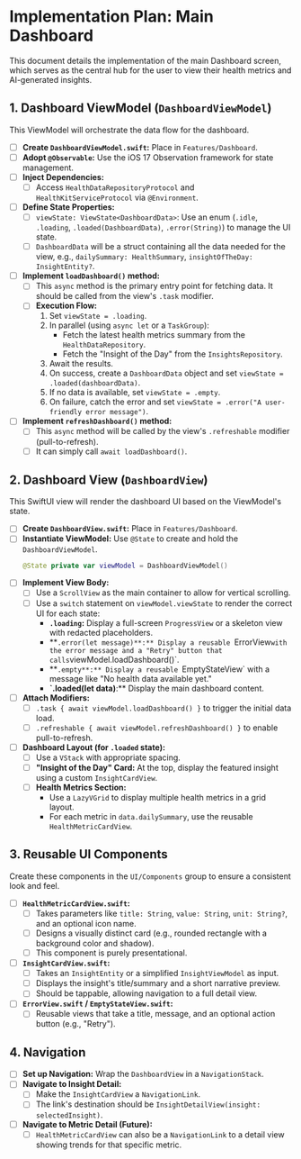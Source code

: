 # Implementation Plan: Main Dashboard

This document details the implementation of the main Dashboard screen, which serves as the central hub for the user to view their health metrics and AI-generated insights.

## 1. Dashboard ViewModel (`DashboardViewModel`)

This ViewModel will orchestrate the data flow for the dashboard.

- [ ] **Create `DashboardViewModel.swift`:** Place in `Features/Dashboard`.
- [ ] **Adopt `@Observable`:** Use the iOS 17 Observation framework for state management.
- [ ] **Inject Dependencies:**
    - [ ] Access `HealthDataRepositoryProtocol` and `HealthKitServiceProtocol` via `@Environment`.
- [ ] **Define State Properties:**
    - [ ] `viewState: ViewState<DashboardData>`: Use an enum (`.idle`, `.loading`, `.loaded(DashboardData)`, `.error(String)`) to manage the UI state.
    - [ ] `DashboardData` will be a struct containing all the data needed for the view, e.g., `dailySummary: HealthSummary`, `insightOfTheDay: InsightEntity?`.
- [ ] **Implement `loadDashboard()` method:**
    - [ ] This `async` method is the primary entry point for fetching data. It should be called from the view's `.task` modifier.
    - [ ] **Execution Flow:**
        1. Set `viewState = .loading`.
        2. In parallel (using `async let` or a `TaskGroup`):
            - Fetch the latest health metrics summary from the `HealthDataRepository`.
            - Fetch the "Insight of the Day" from the `InsightsRepository`.
        3. Await the results.
        4. On success, create a `DashboardData` object and set `viewState = .loaded(dashboardData)`.
        5. If no data is available, set `viewState = .empty`.
        6. On failure, catch the error and set `viewState = .error("A user-friendly error message")`.
- [ ] **Implement `refreshDashboard()` method:**
    - [ ] This `async` method will be called by the view's `.refreshable` modifier (pull-to-refresh).
    - [ ] It can simply call `await loadDashboard()`.

## 2. Dashboard View (`DashboardView`)

This SwiftUI view will render the dashboard UI based on the ViewModel's state.

- [ ] **Create `DashboardView.swift`:** Place in `Features/Dashboard`.
- [ ] **Instantiate ViewModel:** Use `@State` to create and hold the `DashboardViewModel`.
    ```swift
    @State private var viewModel = DashboardViewModel()
    ```
- [ ] **Implement View Body:**
    - [ ] Use a `ScrollView` as the main container to allow for vertical scrolling.
    - [ ] Use a `switch` statement on `viewModel.viewState` to render the correct UI for each state:
        - **`.loading`:** Display a full-screen `ProgressView` or a skeleton view with redacted placeholders.
        - **`.error(let message)**:** Display a reusable `ErrorView` with the error message and a "Retry" button that calls `viewModel.loadDashboard()`.
        - **`.empty**:** Display a reusable `EmptyStateView` with a message like "No health data available yet."
        - **`.loaded(let data)**:** Display the main dashboard content.
- [ ] **Attach Modifiers:**
    - [ ] `.task { await viewModel.loadDashboard() }` to trigger the initial data load.
    - [ ] `.refreshable { await viewModel.refreshDashboard() }` to enable pull-to-refresh.
- [ ] **Dashboard Layout (for `.loaded` state):**
    - [ ] Use a `VStack` with appropriate spacing.
    - [ ] **"Insight of the Day" Card:** At the top, display the featured insight using a custom `InsightCardView`.
    - [ ] **Health Metrics Section:**
        - Use a `LazyVGrid` to display multiple health metrics in a grid layout.
        - For each metric in `data.dailySummary`, use the reusable `HealthMetricCardView`.

## 3. Reusable UI Components

Create these components in the `UI/Components` group to ensure a consistent look and feel.

- [ ] **`HealthMetricCardView.swift`:**
    - [ ] Takes parameters like `title: String`, `value: String`, `unit: String?`, and an optional icon name.
    - [ ] Designs a visually distinct card (e.g., rounded rectangle with a background color and shadow).
    - [ ] This component is purely presentational.
- [ ] **`InsightCardView.swift`:**
    - [ ] Takes an `InsightEntity` or a simplified `InsightViewModel` as input.
    - [ ] Displays the insight's title/summary and a short narrative preview.
    - [ ] Should be tappable, allowing navigation to a full detail view.
- [ ] **`ErrorView.swift` / `EmptyStateView.swift`:**
    - [ ] Reusable views that take a title, message, and an optional action button (e.g., "Retry").

## 4. Navigation

- [ ] **Set up Navigation:** Wrap the `DashboardView` in a `NavigationStack`.
- [ ] **Navigate to Insight Detail:**
    - [ ] Make the `InsightCardView` a `NavigationLink`.
    - [ ] The link's destination should be `InsightDetailView(insight: selectedInsight)`.
- [ ] **Navigate to Metric Detail (Future):**
    - [ ] `HealthMetricCardView` can also be a `NavigationLink` to a detail view showing trends for that specific metric. 
